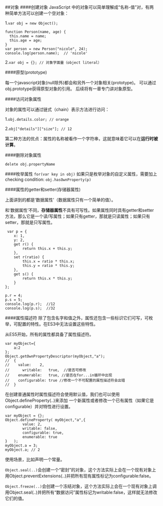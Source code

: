##对象
####创建对象
JavaScript 中的对象可以简单理解成“名称-值”对，有两种简单方法可以创建一个空对象：

1.```var obj = new Object();```

    function Person(name, age) {
      this.name = name;
      this.age = age;
    }
    var person = new Person("nicole", 24);
    console.log(person.name);  // 'nicole'

2.```var obj = {}; // 对象字面量（object literal）```

####原型(prototype)

每一个javascript对象(null除外)都会和另外一个对象相关(prototype)。
可以通过obj.prototype获得原型对象的引用。
后续将有一章专门讲对象原型。

####访问对象属性

对象的属性可以通过链式（chain）表示方法进行访问：

1.```obj.details.color; // orange```

2.```obj["details"]["size"]; // 12```

第二种方法的优点：属性的名称被看作一个字符串，这就意味着它可以在**运行时被计算**。

####删除对象属性

```delete obj.propertyName```

####枚举属性
```for(var key in obj)```
如果只是枚举对象的自定义属性，需要加上checking condition: ```obj.hasOwnProperty(p)```

####属性的getter和setter(存储器属性)

上面讲到的都是‘数据属性’（数据属性只有一个简单的值）。

和‘数据属性’不同，**存储器属性**不具有可写性。如果属性同时具有getter和setter方法，那么它是一个读/写属性；如果只有getter，那就是只读属性；如果只有setter，那就是只写属性。

     var p = {
        x: 1,  
        y: 2,
        get r() {
            return this.x + this.y;
        },
        set r(ratio) {
            this.x = ratio * this.x;
            this.y = ratio * this.y;
        },
        get s() {
            return this.x * this.y;
        }
    };

    p.r = 4;
    p.s = 5;
    console.log(p.r);  //12
    console.log(p.s);  //32

####属性描述符
除了包含名字和值之外，属性还包含一些标识它们可写，可枚举，可配置的特性。在ES3中无法设置这些特性。

从ES5开始，所有的属性都具备了属性描述符。

    var myObject={	
		a:2
    };
    Object.getOwnPropertyDescriptor(myObject,"a");	
    //	{
    //	  value:	2,
    //      writable:	true,  //是否可修改
    //	  enumerable:	true, //是否在for...in循环中出现
    //	  configurable:	true //修改一个不可配置的属性描述符会出错
    //	}
    
在创建普通属性时属性描述符会使用默认值，我们也可以使用Object.defineProperty(..)来添加
一个新属性或者修改一个已有属性（如果它是configurable）并对特性进行设置。

    var myObject = {};
    Object.defineProperty( myObject,"a",{
			value: 2,
			writable: false,	
			configurable: true,	
			enumerable: true
    }	);	
    myObject.a = 3;
    myObject.a;	// 2
使用场景，比如声明一个常量。

```Object.seal(..)```会创建一个“密封”的对象，这个方法实际上会在一个现有对象上
用Object.preventExtensions(..)并把所有现有属性标记为configurable:false。

```Object.freeze(..)```会创建一个冻结对象，这个方法实际上会在一个现有对象上调
用Object.seal(..)并把所有“数据访问”属性标记为writable:false，这样就无法修改它们的值。
